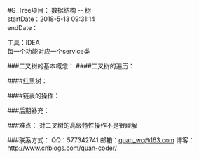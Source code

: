 #G_Tree项目：
   数据结构 -- 树  
startDate：2018-5-13 09:31:14<br/>
endDate：

工具：IDEA<br>
每一个功能对应一个service类

###二叉树的基本概念：
####二叉树的遍历：

####红黑树：

####链表的操作：



###后期补充：


###难点：
    对二叉树的高级特性操作不是很理解

###联系方式：
    QQ：577342741
    邮箱：quan_wc@163.com
    博客：http://www.cnblogs.com/quan-coder/
    


